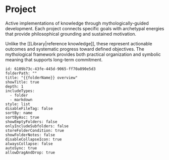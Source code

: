 # Project

Active implementations of knowledge through mythologically-guided development. Each project connects specific goals with archetypal energies that provide philosophical grounding and sustained motivation.

Unlike the [[Library|reference knowledge]], these represent actionable outcomes and systematic progress toward defined objectives. The mythological framework provides both practical organization and symbolic meaning that supports long-term commitment.

```folder-overview
id: 6109b73c-43fe-445d-9065-ff70a890e5d3
folderPath: ""
title: "{{folderName}} overview"
showTitle: true
depth: 1
includeTypes:
  - folder
  - markdown
style: list
disableFileTag: false
sortBy: name
sortByAsc: true
showEmptyFolders: false
onlyIncludeSubfolders: false
storeFolderCondition: true
showFolderNotes: false
disableCollapseIcon: true
alwaysCollapse: false
autoSync: true
allowDragAndDrop: true
```

